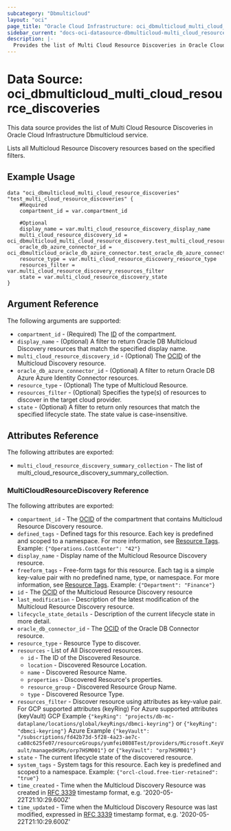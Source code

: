 ```yaml
---
subcategory: "Dbmulticloud"
layout: "oci"
page_title: "Oracle Cloud Infrastructure: oci_dbmulticloud_multi_cloud_resource_discoveries"
sidebar_current: "docs-oci-datasource-dbmulticloud-multi_cloud_resource_discoveries"
description: |-
  Provides the list of Multi Cloud Resource Discoveries in Oracle Cloud Infrastructure Dbmulticloud service
---
```


# Data Source: oci_dbmulticloud_multi_cloud_resource_discoveries
This data source provides the list of Multi Cloud Resource Discoveries in Oracle Cloud Infrastructure Dbmulticloud service.

Lists all Multicloud Resource Discovery resources based on the specified filters.


## Example Usage

```hcl
data "oci_dbmulticloud_multi_cloud_resource_discoveries" "test_multi_cloud_resource_discoveries" {
	#Required
	compartment_id = var.compartment_id

	#Optional
	display_name = var.multi_cloud_resource_discovery_display_name
	multi_cloud_resource_discovery_id = oci_dbmulticloud_multi_cloud_resource_discovery.test_multi_cloud_resource_discovery.id
	oracle_db_azure_connector_id = oci_dbmulticloud_oracle_db_azure_connector.test_oracle_db_azure_connector.id
	resource_type = var.multi_cloud_resource_discovery_resource_type
	resources_filter = var.multi_cloud_resource_discovery_resources_filter
	state = var.multi_cloud_resource_discovery_state
}
```

## Argument Reference

The following arguments are supported:

* `compartment_id` - (Required) The [ID](https://docs.cloud.oracle.com/iaas/Content/General/Concepts/identifiers.htm) of the compartment.
* `display_name` - (Optional) A filter to return Oracle DB Multicloud Discovery resources that match the specified display name.
* `multi_cloud_resource_discovery_id` - (Optional) The [OCID](https://docs.cloud.oracle.com/iaas/Content/General/Concepts/identifiers.htm) of the Multicloud Discovery resource.
* `oracle_db_azure_connector_id` - (Optional) A filter to return Oracle DB Azure Azure Identity Connector resources.
* `resource_type` - (Optional) The type of Multicloud Resource.
* `resources_filter` - (Optional) Specifies the type(s) of resources to discover in the target cloud provider.
* `state` - (Optional) A filter to return only resources that match the specified lifecycle state. The state value is case-insensitive. 


## Attributes Reference

The following attributes are exported:

* `multi_cloud_resource_discovery_summary_collection` - The list of multi_cloud_resource_discovery_summary_collection.

### MultiCloudResourceDiscovery Reference

The following attributes are exported:

* `compartment_id` - The [OCID](https://docs.cloud.oracle.com/iaas/Content/General/Concepts/identifiers.htm) of the compartment that contains Multicloud Resource Discovery resource.
* `defined_tags` - Defined tags for this resource. Each key is predefined and scoped to a namespace. For more information, see [Resource Tags](https://docs.cloud.oracle.com/iaas/Content/General/Concepts/resourcetags.htm).  Example: `{"Operations.CostCenter": "42"}` 
* `display_name` - Display name of the Multicloud Resource Discovery resource.
* `freeform_tags` - Free-form tags for this resource. Each tag is a simple key-value pair with no predefined name, type, or namespace. For more information, see [Resource Tags](https://docs.cloud.oracle.com/iaas/Content/General/Concepts/resourcetags.htm).  Example: `{"Department": "Finance"}` 
* `id` - The [OCID](https://docs.cloud.oracle.com/iaas/Content/General/Concepts/identifiers.htm) of the Multicloud Resource Discovery resource
* `last_modification` - Description of the latest modification of the Multicloud Resource Discovery resource.
* `lifecycle_state_details` - Description of the current lifecycle state in more detail.
* `oracle_db_connector_id` - The [OCID](https://docs.cloud.oracle.com/iaas/Content/General/Concepts/identifiers.htm) of the Oracle DB Connector resource.
* `resource_type` - Resource Type to discover.
* `resources` - List of All Discovered resources.
	* `id` - The ID of the Discovered Resource.
	* `location` - Discovered Resource Location.
	* `name` - Discovered Resource Name.
	* `properties` - Discovered Resource's properties.
	* `resource_group` - Discovered Resource Group Name.
	* `type` - Discovered Resource Type.
* `resources_filter` - Discover resource using attributes as key-value pair. For GCP supported attributes (keyRing) For Azure supported attributes (keyVault) GCP Example `{"keyRing": "projects/db-mc-dataplane/locations/global/keyRings/dbmci-keyring"}` or `{"keyRing": "dbmci-keyring"}` Azure Example `{"keyVault": "/subscriptions/fd42b73d-5f28-4a23-ae7c-ca08c625fe07/resourceGroups/yumfei0808Test/providers/Microsoft.KeyVault/managedHSMs/orp7HSM001"}` or `{"keyVault": "orp7HSM001"}` 
* `state` - The current lifecycle state of the discovered resource.
* `system_tags` - System tags for this resource. Each key is predefined and scoped to a namespace.  Example: `{"orcl-cloud.free-tier-retained": "true"}` 
* `time_created` - Time when the Multicloud Discovery Resource was created in [RFC 3339](https://tools.ietf.org/html/rfc3339) timestamp format, e.g. '2020-05-22T21:10:29.600Z' 
* `time_updated` - Time when the Multicloud Discovery Resource was last modified, expressed in [RFC 3339](https://tools.ietf.org/html/rfc3339) timestamp format, e.g. '2020-05-22T21:10:29.600Z' 

